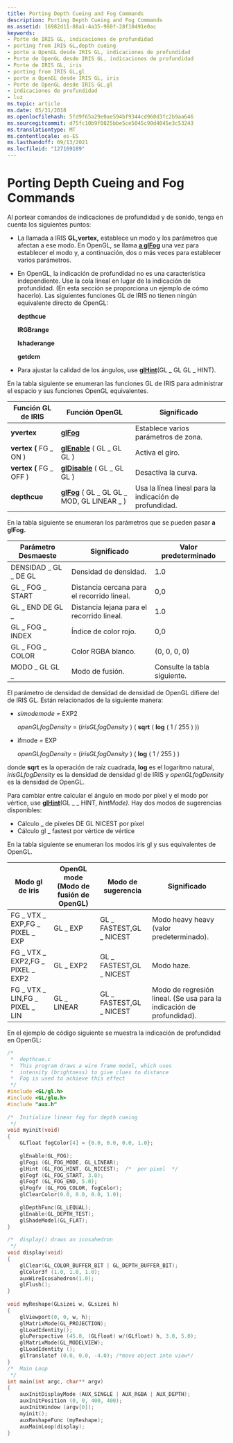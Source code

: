 ```yaml
---
title: Porting Depth Cueing and Fog Commands
description: Porting Depth Cueing and Fog Commands
ms.assetid: 16982d11-88a1-4a35-960f-28f10491e0ac
keywords:
- Porte de IRIS GL, indicaciones de profundidad
- porting from IRIS GL,depth cueing
- porte a OpenGL desde IRIS GL, indicaciones de profundidad
- Porte de OpenGL desde IRIS GL, indicaciones de profundidad
- Porte de IRIS GL, iris
- porting from IRIS GL,gl
- porte a OpenGL desde IRIS GL, iris
- Porte de OpenGL desde IRIS GL,gl
- indicaciones de profundidad
- luz
ms.topic: article
ms.date: 05/31/2018
ms.openlocfilehash: 5fd9f65a29e0ae594bf9344cd960d3fc2b9aa646
ms.sourcegitcommit: d75fc10b9f0825bbe5ce5045c90d4045e3c53243
ms.translationtype: MT
ms.contentlocale: es-ES
ms.lasthandoff: 09/13/2021
ms.locfileid: "127169189"
---
```

# <a name="porting-depth-cueing-and-fog-commands"></a>Porting Depth Cueing and Fog Commands

Al portear comandos de indicaciones de profundidad y de sonido, tenga en cuenta los siguientes puntos:

-   La llamada a IRIS **GL,vertex,** establece un modo y los parámetros que afectan a ese modo. En OpenGL, se llama [**a glFog**](glfog.md) una vez para establecer el modo y, a continuación, dos o más veces para establecer varios parámetros.
-   En OpenGL, la indicación de profundidad no es una característica independiente. Use la cola lineal en lugar de la indicación de profundidad. (En esta sección se proporciona un ejemplo de cómo hacerlo). Las siguientes funciones GL de IRIS no tienen ningún equivalente directo de OpenGL:

    **depthcue**

    **lRGBrange**

    **lshaderange**

    **getdcm**

-   Para ajustar la calidad de los ángulos, use [**glHint**](glhint.md)(GL \_ GL GL \_ HINT).

En la tabla siguiente se enumeran las funciones GL de IRIS para administrar el espacio y sus funciones OpenGL equivalentes.



| Función GL de IRIS         | Función OpenGL                                     | Significado                           |
|--------------------------|-----------------------------------------------------|-----------------------------------|
| **yvertex**            | [**glFog**](glfog.md)                              | Establece varios parámetros de zona.      |
| **vertex (** FG \_ ON )  | [**glEnable**](glenable.md) ( GL \_ GL GL )            | Activa el giro.                     |
| **vertex (** FG \_ OFF ) | [**glDisable**](gldisable.md) ( GL \_ GL GL )          | Desactiva la curva.                    |
| **depthcue**             | [**glFog**](glfog.md) ( GL \_ GL GL \_ MOD, GL LINEAR \_ ) | Usa la línea lineal para la indicación de profundidad. |



 

En la tabla siguiente se enumeran los parámetros que se pueden pasar **a glFog.**



| Parámetro Desmaeste    | Significado                       | Valor predeterminado                  |
|------------------|-------------------------------|--------------------------|
| DENSIDAD \_ GL \_ DE GL | Densidad de densidad.                  | 1.0                      |
| GL \_ FOG \_ START   | Distancia cercana para el recorrido lineal. | 0,0                      |
| GL \_ END DE GL \_     | Distancia lejana para el recorrido lineal.  | 1.0                      |
| GL \_ FOG \_ INDEX   | Índice de color rojo.              | 0,0                      |
| GL \_ FOG \_ COLOR   | Color RGBA blanco.               | (0, 0, 0, 0)             |
| MODO \_ GL GL \_    | Modo de fusión.                     | Consulte la tabla siguiente. |



 

El parámetro de densidad de densidad de densidad de OpenGL difiere del de IRIS GL. Están relacionados de la siguiente manera:

-   *simodemode =* EXP2
     

    *openGLfogDensity* = (*irisGLfogDensity* ) ( **sqrt** ( **log** ( 1 / 255 ) ))
-   ifmode *=* EXP
     

    *openGLfogDensity* = (*irisGLfogDensity* ) ( **log** ( 1 / 255 ) )

donde **sqrt** es la operación de raíz cuadrada, **log** es el logaritmo natural, *irisGLfogDensity* es la densidad de densidad gl de IRIS y *openGLfogDensity* es la densidad de OpenGL.

Para cambiar entre calcular el ángulo en modo por píxel y el modo por vértice, use [**glHint**](glhint.md)(GL \_ \_ HINT, *hintMode).* Hay dos modos de sugerencias disponibles:

-   Cálculo \_ de píxeles DE GL NICEST por píxel
-   Cálculo gl \_ fastest por vértice de vértice

En la tabla siguiente se enumeran los modos iris gl y sus equivalentes de OpenGL.



| Modo gl de iris                       | OpenGL mode (Modo de fusión de OpenGL) | Modo de sugerencia                         | Significado                                  |
|----------------------------------------|-----------------|-----------------------------------|------------------------------------------|
| FG \_ VTX \_ EXP,FG \_ PIXEL \_ EXP<br/>   | GL \_ EXP         | GL \_ FASTEST,GL \_ NICEST<br/> | Modo heavy heavy (valor predeterminado).                |
| FG \_ VTX \_ EXP2,FG \_ PIXEL \_ EXP2<br/> | GL \_ EXP2        | GL \_ FASTEST,GL \_ NICEST<br/> | Modo haze.                               |
| FG \_ VTX \_ LIN,FG \_ PIXEL \_ LIN<br/>   | GL \_ LINEAR      | GL \_ FASTEST,GL \_ NICEST<br/> | Modo de regresión lineal. (Se usa para la indicación de profundidad). |



 

En el ejemplo de código siguiente se muestra la indicación de profundidad en OpenGL:


```C++
/* 
 *  depthcue.c 
 *  This program draws a wire frame model, which uses 
 *  intensity (brightness) to give clues to distance 
 *  Fog is used to achieve this effect 
 */ 
#include <GL/gl.h> 
#include <GL/glu.h> 
#include "aux.h" 
 
/*  Initialize linear fog for depth cueing 
 */ 
void myinit(void) 
{ 
    GLfloat fogColor[4] = {0.0, 0.0, 0.0, 1.0}; 
 
    glEnable(GL_FOG); 
    glFogi (GL_FOG_MODE, GL_LINEAR); 
    glHint (GL_FOG_HINT, GL_NICEST);  /*  per pixel  */ 
    glFogf (GL_FOG_START, 3.0); 
    glFogf (GL_FOG_END, 5.0); 
    glFogfv (GL_FOG_COLOR, fogColor); 
    glClearColor(0.0, 0.0, 0.0, 1.0); 
 
    glDepthFunc(GL_LEQUAL); 
    glEnable(GL_DEPTH_TEST); 
    glShadeModel(GL_FLAT); 
} 
 
/*  display() draws an icosahedron 
 */ 
void display(void) 
{ 
    glClear(GL_COLOR_BUFFER_BIT | GL_DEPTH_BUFFER_BIT); 
    glColor3f (1.0, 1.0, 1.0); 
    auxWireIcosahedron(1.0); 
    glFlush(); 
} 
 
void myReshape(GLsizei w, GLsizei h) 
{ 
    glViewport(0, 0, w, h); 
    glMatrixMode(GL_PROJECTION); 
    glLoadIdentity(); 
    gluPerspective (45.0, (GLfloat) w/(GLfloat) h, 3.0, 5.0); 
    glMatrixMode(GL_MODELVIEW); 
    glLoadIdentity (); 
    glTranslatef (0.0, 0.0, -4.0); /*move object into view*/ 
} 
/*  Main Loop 
 */ 
int main(int argc, char** argv) 
{ 
    auxInitDisplayMode (AUX_SINGLE | AUX_RGBA | AUX_DEPTH); 
    auxInitPosition (0, 0, 400, 400); 
    auxInitWindow (argv[0]); 
    myinit(); 
    auxReshapeFunc (myReshape); 
    auxMainLoop(display); 
}
```



 

 





